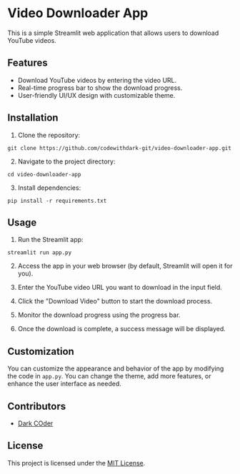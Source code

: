 # Video Downloader App

This is a simple Streamlit web application that allows users to download YouTube videos.

## Features

- Download YouTube videos by entering the video URL.
- Real-time progress bar to show the download progress.
- User-friendly UI/UX design with customizable theme.

## Installation

1. Clone the repository:

```git clone https://github.com/codewithdark-git/video-downloader-app.git```


2. Navigate to the project directory:

```cd video-downloader-app```


3. Install dependencies:

```pip install -r requirements.txt```


## Usage

1. Run the Streamlit app:

```streamlit run app.py```


2. Access the app in your web browser (by default, Streamlit will open it for you).

3. Enter the YouTube video URL you want to download in the input field.

4. Click the "Download Video" button to start the download process.

5. Monitor the download progress using the progress bar.

6. Once the download is complete, a success message will be displayed.

## Customization

You can customize the appearance and behavior of the app by modifying the code in `app.py`. You can change the theme, add more features, or enhance the user interface as needed.

## Contributors

- [Dark COder](https://github.com/codewithdark-git)

## License

This project is licensed under the [MIT License](LICENSE).

